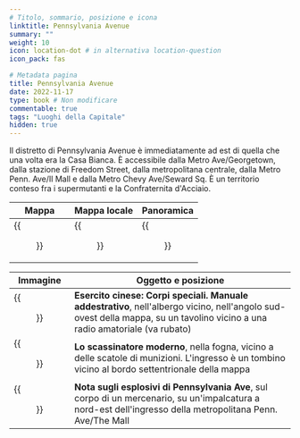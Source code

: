 ```yaml
---
# Titolo, sommario, posizione e icona
linktitle: Pennsylvania Avenue
summary: ""
weight: 10
icon: location-dot # in alternativa location-question
icon_pack: fas

# Metadata pagina
title: Pennsylvania Avenue
date: 2022-11-17
type: book # Non modificare
commentable: true
tags: "Luoghi della Capitale"
hidden: true
---
```




Il distretto di Pennsylvania Avenue è immediatamente ad est di quella che una volta era la Casa Bianca. È accessibile dalla Metro Ave/Georgetown, dalla stazione di Freedom Street, dalla metropolitana centrale, dalla Metro Penn. Ave/Il Mall e dalla  Metro Chevy Ave/Seward Sq. È un territorio conteso fra i supermutanti e la Confraternita d'Acciaio.

| Mappa | Mappa locale | Panoramica |
| ----- | ------------ | ---------- |
|  {{<figure src="fo3/Penn_Avenue_loc.webp">}} |  {{<figure src="fo3/Pennsylvania_Avenue_map.webp">}} | {{<figure src="fo3/Pennsylvania_Avenue.webp">}}  |

| Immagine | Oggetto e posizione |
| -------- | ------------------- |
| {{<figure src="fo3/FO3_CA_SOTM_Hotel.webp">}}  |  **Esercito cinese: Corpi speciali. Manuale addestrativo**, nell'albergo vicino, nell'angolo sud-ovest della mappa, su un tavolino vicino a una radio amatoriale (va rubato) |
|  {{<figure src="fo3/SS_sewer_Tumblers_Today.webp">}} | **Lo scassinatore moderno**, nella fogna, vicino a delle scatole di munizioni. L'ingresso è un tombino vicino al bordo settentrionale della mappa  |
|  {{<figure src="fo3/Explosives_note_mercenary.webp">}} | **Nota sugli esplosivi di Pennsylvania Ave**, sul corpo di un mercenario, su un'impalcatura a nord-est dell'ingresso della metropolitana Penn. Ave/The Mall  |

